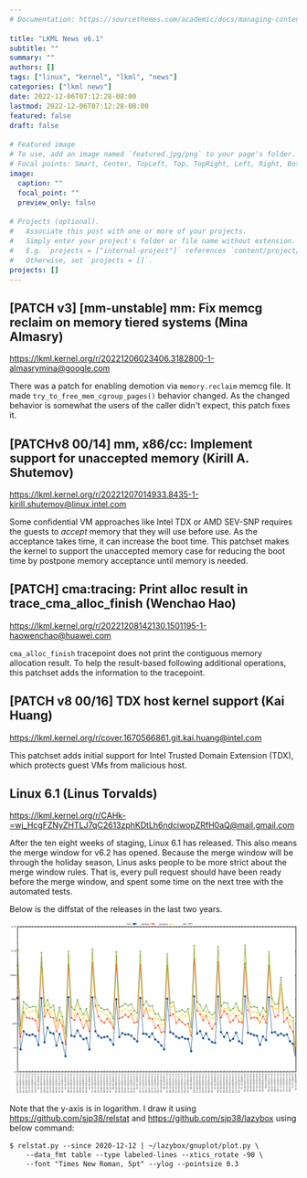 ```yaml
---
# Documentation: https://sourcethemes.com/academic/docs/managing-content/

title: "LKML News v6.1"
subtitle: ""
summary: ""
authors: []
tags: ["linux", "kernel", "lkml", "news"]
categories: ["lkml news"]
date: 2022-12-06T07:12:28-08:00
lastmod: 2022-12-06T07:12:28-08:00
featured: false
draft: false

# Featured image
# To use, add an image named `featured.jpg/png` to your page's folder.
# Focal points: Smart, Center, TopLeft, Top, TopRight, Left, Right, BottomLeft, Bottom, BottomRight.
image:
  caption: ""
  focal_point: ""
  preview_only: false

# Projects (optional).
#   Associate this post with one or more of your projects.
#   Simply enter your project's folder or file name without extension.
#   E.g. `projects = ["internal-project"]` references `content/project/deep-learning/index.md`.
#   Otherwise, set `projects = []`.
projects: []
---
```


[PATCH v3] [mm-unstable] mm: Fix memcg reclaim on memory tiered systems (Mina Almasry)
--------------------------------------------------------------------------------------

https://lkml.kernel.org/r/20221206023406.3182800-1-almasrymina@google.com

There was a patch for enabling demotion via `memory.reclaim` memcg file.  It
made `try_to_free_mem_cgroup_pages()` behavior changed.  As the changed
behavior is somewhat the users of the caller didn't expect, this patch fixes
it.


[PATCHv8 00/14] mm, x86/cc: Implement support for unaccepted memory (Kirill A. Shutemov)
----------------------------------------------------------------------------------------

https://lkml.kernel.org/r/20221207014933.8435-1-kirill.shutemov@linux.intel.com

Some confidential VM approaches like Intel TDX or AMD SEV-SNP requires the
guests to _accept_ memory that they will use before use.  As the acceptance
takes time, it can increase the boot time.  This patchset makes the kernel to
support the unaccepted memory case for reducing the boot time by postpone
memory acceptance until memory is needed.


[PATCH] cma:tracing: Print alloc result in trace_cma_alloc_finish (Wenchao Hao)
-------------------------------------------------------------------------------

https://lkml.kernel.org/r/20221208142130.1501195-1-haowenchao@huawei.com

`cma_alloc_finish` tracepoint does not print the contiguous memory allocation
result.  To help the result-based following additional operations, this
patchset adds the information to the tracepoint.


[PATCH v8 00/16] TDX host kernel support (Kai Huang)
----------------------------------------------------

https://lkml.kernel.org/r/cover.1670566861.git.kai.huang@intel.com

This patchset adds initial support for Intel Trusted Domain Extension (TDX),
which protects guest VMs from malicious host.


Linux 6.1 (Linus Torvalds)
--------------------------

https://lkml.kernel.org/r/CAHk-=wj_HcgFZNyZHTLJ7qC2613zphKDtLh6ndciwopZRfH0aQ@mail.gmail.com

After the ten eight weeks of staging, Linux 6.1 has released.  This also means
the merge window for v6.2 has opened.  Because the merge window will be through
the holiday season, Linus asks people to be more strict about the merge window
rules.  That is, every pull request should have been ready before the merge
window, and spent some time on the next tree with the automated tests.

Below is the diffstat of the releases in the last two years.

![Kernel release stat](/img/kernel_release_stat/v5.11-rc1..v6.1.png)

Note that the y-axis is in logarithm.  I draw it using
https://github.com/sjp38/relstat and https://github.com/sjp38/lazybox using
below command:

    $ relstat.py --since 2020-12-12 | ~/lazybox/gnuplot/plot.py \
	    --data_fmt table --type labeled-lines --xtics_rotate -90 \
	    --font "Times New Roman, 5pt" --ylog --pointsize 0.3
